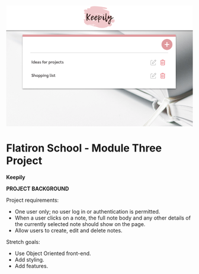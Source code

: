 <a href="https://github.com/atkinsonholly/Keepily"><img src="./client/images/Keepily_note_list.png" title="ModuleThreeProject" alt="Module Three Project"></a>

# Flatiron School - Module Three Project

**Keepily**

**PROJECT BACKGROUND**

Project requirements:

- One user only; no user log in or authentication is permitted.
- When a user clicks on a note, the full note body and any other details of the currently selected note should show on the page.
- Allow users to create, edit and delete notes.

Stretch goals:

- Use Object Oriented front-end.
- Add styling.
- Add features.
